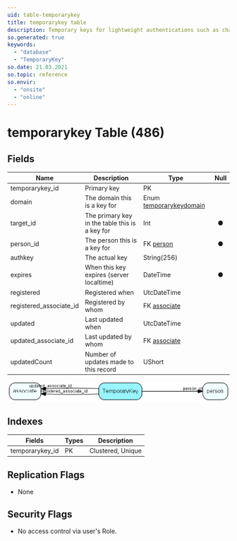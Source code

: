 ```yaml
---
uid: table-temporarykey
title: temporarykey table
description: Temporary keys for lightweight authentications such as changing ones subscriptions
so.generated: true
keywords:
  - "database"
  - "TemporaryKey"
so.date: 21.03.2021
so.topic: reference
so.envir:
  - "onsite"
  - "online"
---
```


# temporarykey Table (486)

## Fields

| Name | Description | Type | Null |
|------|-------------|------|:----:|
|temporarykey\_id|Primary key|PK| |
|domain|The domain this is a key for|Enum [temporarykeydomain](enums/temporarykeydomain.md)| |
|target\_id|The primary key in the table this is a key for|Int|&#x25CF;|
|person\_id|The person this is a key for|FK [person](person.md)|&#x25CF;|
|authkey|The actual key|String(256)| |
|expires|When this key expires (server localtime)|DateTime|&#x25CF;|
|registered|Registered when|UtcDateTime| |
|registered\_associate\_id|Registered by whom|FK [associate](associate.md)| |
|updated|Last updated when|UtcDateTime| |
|updated\_associate\_id|Last updated by whom|FK [associate](associate.md)| |
|updatedCount|Number of updates made to this record|UShort| |


![TemporaryKey table relationship diagram](./media/TemporaryKey.png)

## Indexes

| Fields | Types | Description |
|--------|-------|-------------|
|temporarykey\_id |PK |Clustered, Unique |

## Replication Flags

* None

## Security Flags

* No access control via user's Role.

